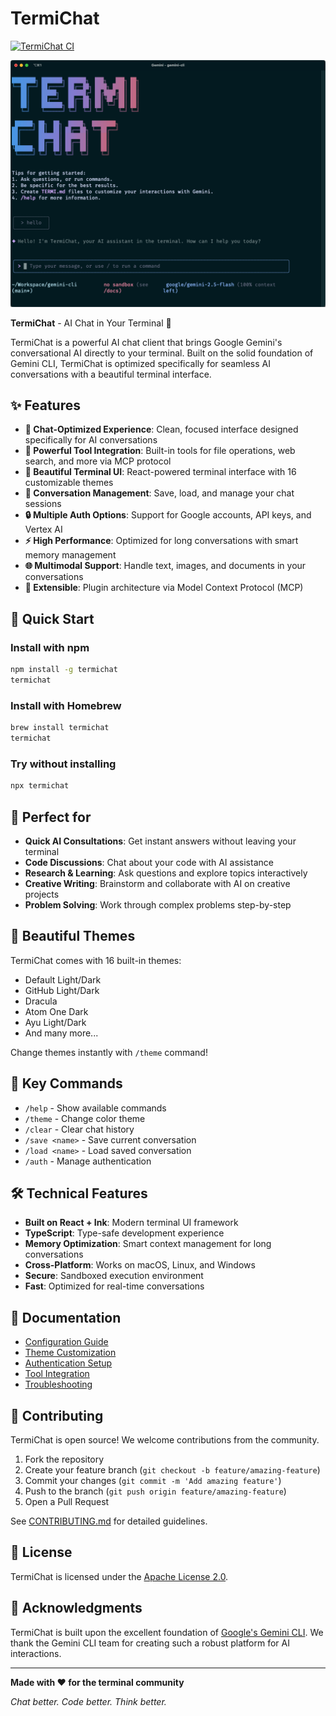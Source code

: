 # TermiChat

[![TermiChat CI](https://github.com/horizon0514/termichat/actions/workflows/ci.yml/badge.svg)](https://github.com/horizon0514/termichat/actions/workflows/ci.yml)

![TermiChat Screenshot](./docs/assets/termichat-screenshot.png)

**TermiChat** - AI Chat in Your Terminal 🚀

TermiChat is a powerful AI chat client that brings Google Gemini's conversational AI directly to your terminal. Built on the solid foundation of Gemini CLI, TermiChat is optimized specifically for seamless AI conversations with a beautiful terminal interface.

## ✨ Features

- **🎯 Chat-Optimized Experience**: Clean, focused interface designed specifically for AI conversations
- **🔧 Powerful Tool Integration**: Built-in tools for file operations, web search, and more via MCP protocol
- **🎨 Beautiful Terminal UI**: React-powered terminal interface with 16 customizable themes
- **💾 Conversation Management**: Save, load, and manage your chat sessions
- **🔒 Multiple Auth Options**: Support for Google accounts, API keys, and Vertex AI
- **⚡ High Performance**: Optimized for long conversations with smart memory management
- **🌐 Multimodal Support**: Handle text, images, and documents in your conversations
- **🔌 Extensible**: Plugin architecture via Model Context Protocol (MCP)

## 🚀 Quick Start

### Install with npm
```bash
npm install -g termichat
termichat
```

### Install with Homebrew
```bash
brew install termichat
termichat
```

### Try without installing
```bash
npx termichat
```

## 🎯 Perfect for

- **Quick AI Consultations**: Get instant answers without leaving your terminal
- **Code Discussions**: Chat about your code with AI assistance
- **Research & Learning**: Ask questions and explore topics interactively
- **Creative Writing**: Brainstorm and collaborate with AI on creative projects
- **Problem Solving**: Work through complex problems step-by-step

## 🎨 Beautiful Themes

TermiChat comes with 16 built-in themes:
- Default Light/Dark
- GitHub Light/Dark  
- Dracula
- Atom One Dark
- Ayu Light/Dark
- And many more...

Change themes instantly with `/theme` command!

## 🔧 Key Commands

- `/help` - Show available commands
- `/theme` - Change color theme
- `/clear` - Clear chat history
- `/save <name>` - Save current conversation
- `/load <name>` - Load saved conversation
- `/auth` - Manage authentication

## 🛠️ Technical Features

- **Built on React + Ink**: Modern terminal UI framework
- **TypeScript**: Type-safe development experience
- **Memory Optimization**: Smart context management for long conversations
- **Cross-Platform**: Works on macOS, Linux, and Windows
- **Secure**: Sandboxed execution environment
- **Fast**: Optimized for real-time conversations

## 📖 Documentation

- [Configuration Guide](./docs/configuration.md)
- [Theme Customization](./docs/themes.md)
- [Authentication Setup](./docs/authentication.md)
- [Tool Integration](./docs/tools.md)
- [Troubleshooting](./docs/troubleshooting.md)

## 🤝 Contributing

TermiChat is open source! We welcome contributions from the community.

1. Fork the repository
2. Create your feature branch (`git checkout -b feature/amazing-feature`)
3. Commit your changes (`git commit -m 'Add amazing feature'`)
4. Push to the branch (`git push origin feature/amazing-feature`)
5. Open a Pull Request

See [CONTRIBUTING.md](./CONTRIBUTING.md) for detailed guidelines.

## 📄 License

TermiChat is licensed under the [Apache License 2.0](./LICENSE).

## 🙏 Acknowledgments

TermiChat is built upon the excellent foundation of [Google's Gemini CLI](https://github.com/google-gemini/gemini-cli). We thank the Gemini CLI team for creating such a robust platform for AI interactions.

---

**Made with ❤️ for the terminal community**

*Chat better. Code better. Think better.*
